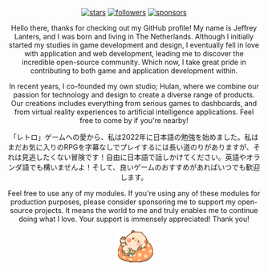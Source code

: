 <div align="center">
  
[![stars](https://img.shields.io/github/stars/jeffreylanters?color=fe8523&label=stargazers&style=for-the-badge)](https://github.com/jeffreylanters?tab=repositories&q=&type=&language=&sort=stargazers)
[![followers](https://img.shields.io/github/followers/jeffreylanters?style=for-the-badge)](https://github.com/jeffreylanters?tab=followers)
[![sponsors](https://img.shields.io/github/sponsors/jeffreylanters?color=E12C9A&style=for-the-badge)](https://github.com/sponsors/jeffreylanters)

Hello there, thanks for checking out my GitHub profile! My name is Jeffrey Lanters, and I was born and living in The Netherlands. Although I initially started my studies in game development and design, I eventually fell in love with application and web development, leading me to discover the incredible open-source community. Which now, I take great pride in contributing to both game and application development within.

In recent years, I co-founded my own studio; Hulan, where we combine our passion for technology and design to create a diverse range of products. Our creations includes everything from serious games to dashboards, and from virtual reality experiences to artificial intelligence applications. Feel free to come by if you're nearby!

「レトロ」ゲームへの愛から、私は2022年に日本語の勉強を始めました。私はまだお気に入りのRPGを字幕なしでプレイするには長い道のりがありますが、それは見逃したくない冒険です！自由に日本語で話しかけてください。英語やオランダ語でも構いませんよ！そして、良いゲームのおすすめがあればいつでも歓迎します。

Feel free to use any of my modules. If you're using any of these modules for production purposes, please consider sponsoring me to support my open-source projects. It means the world to me and truly enables me to continue doing what I love. Your support is immensely appreciated! Thank you!

[![Raccoon Charlie](https://github.com/jeffreylanters/jeffreylanters/blob/master/snacking-coone.gif?raw=true)](https://www.ilikesticker.com/LineStickerAnimation/W3569627-Raccoon-Charlie/EN)

</div>
